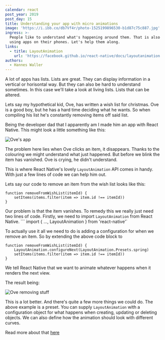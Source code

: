 ```yaml
---
calendar: react
post_year: 2019
post_day: 15
title: Understanding your app with micro animations
image: 'https://i.ibb.co/db7Vf4r/photo-1525199896530-b1d87c75c887.jpg'
ingress: >-
  People like to understand what's happening around them. That is also true when
  using apps on their phones. Let's help them along.
links:
  - title: LayoutAnimation
    url: 'https://facebook.github.io/react-native/docs/layoutanimation'
authors:
  - Hannes Waller
---
```

A lot of apps has lists. Lists are great. They can display information in a vertical or horisontal way. But they can also be hard to understand sometimes. In this case we'll take a look at living lists. Lists that can be altered. 

Lets say my hypothetical kid, Ove, has written a wish list for christmas. Ove is a good boy, but he has a hard time deciding what he wants. So when compiling his list he's constantly removing items off said list. 

Being the developer dad that I apparently am I made him an app with React Native. This might look a little something like this:

![Ove's app](https://i.ibb.co/K2XGhv4/ove.png)

The problem here lies when Ove clicks an item, it disappears. Thanks to the colouring we might understand what just happened. But before we blink the item has vanished. Ove is crying, he didn't understand.

This is where React Native's lovely `LayoutAnimation` API comes in handy. With just a few lines of code we can help him out.

Lets say our code to remove an item from the wish list looks like this:

```
function removeFromWishList(itemId) {
    setItems(items.filter(item => item.id !== itemId))
}
```

Our problem is that the item vanishes. To remedy this we really just need two lines of code. Firstly, we need to import `LayoutAnimation` from React Native.
``` import { ..., LayoutAnimation } from 'react-native'`

To actually use it all we need to do is adding a configuration for when we remove an item. So by extending the above code block to

```
function removeFromWishList(itemId) {
    LayoutAnimation.configureNext(LayoutAnimation.Presets.spring)
    setItems(items.filter(item => item.id !== itemId))
}
```
We tell React Native that we want to animate whatever happens when it renders the next view.

The result being:

![Ove removing stuff](https://i.ibb.co/BHJstvs/ezgif-com-video-to-gif.gif)

This is a lot better. And there's quite a few more things we could do. The above example is a preset. You can supply `LayoutAnimation` with a configuration object for what happens when creating, updating or deleting objects. We can also define how the animation should look with different curves.

Read more about that [here](https://facebook.github.io/react-native/docs/layoutanimation)
